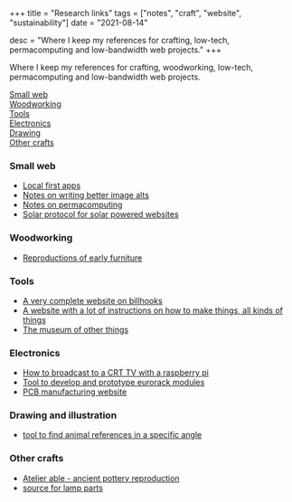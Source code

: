 +++
title = "Research links"
tags = ["notes", "craft", "website", "sustainability"]
date = "2021-08-14"

desc = "Where I keep my references for crafting, low-tech, permacomputing and low-bandwidth web projects."
+++

Where I keep my references for crafting, woodworking, low-tech, permacomputing and low-bandwidth web projects.

<div class="table-of-contents">

[Small web](#small-web)  
[Woodworking](#woodworking)  
[Tools](#tools)  
[Electronics](#electronics)  
[Drawing](#drawing-and-illustration)  
[Other crafts](#other-crafts)

</div>

### Small web

- [Local first apps](https://www.inkandswitch.com/local-first.html)  
- [Notes on writing better image alts](https://html.spec.whatwg.org/#alt)  
- [Notes on permacomputing](http://viznut.fi/texts-en/permacomputing_update_2021.html)
- [Solar protocol for solar powered websites](http://solarprotocol.net/documentation.html)

### Woodworking

- [Reproductions of early furniture](https://www.earlyoakreproductions.co.uk/detail-quality/)

### Tools

- [A very complete website on billhooks](https://www.billhooks.co.uk/)
- [A website with a lot of instructions on how to make things, all kinds of things](https://simplifier.neocities.org/)
- [The museum of other things](http://otherthingsmuseum.com/collection)

### Electronics

- [How to broadcast to a CRT TV with a raspberry pi](https://www.tomshardware.com/news/raspberry-pi-broadcasts-uhf-to-crt-tvs)
- [Tool to develop and prototype eurorack modules](https://github.com/ohmtech-rdi/eurorack-blocks)
- [PCB manufacturing website](https://www.elecrow.com/pcb-manufacturing.html)

### Drawing and illustration

- [tool to find animal references in a specific angle](https://x6ud.github.io/#/)

### Other crafts

- [Atelier able - ancient pottery reproduction](https://atelierable.nl/)
- [source for lamp parts](https://grandbrass.com/)
